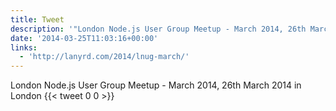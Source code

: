 ```yaml
---
title: Tweet
description: '"London Node.js User Group Meetup - March 2014, 26th March 2014 in London "'
date: '2014-03-25T11:03:16+00:00'
links:
  - 'http://lanyrd.com/2014/lnug-march/'
---
```

London Node.js User Group Meetup - March 2014, 26th March 2014 in London 
      {{< tweet 0 0 >}}
    
